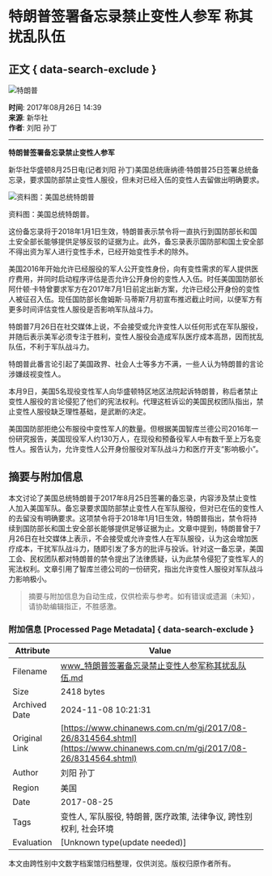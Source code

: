 # 特朗普签署备忘录禁止变性人参军 称其扰乱队伍

## 正文 { data-search-exclude }


![特朗普](http://i2.chinanews.com/thumbnailzhi44.png)

**时间**: 2017年08月26日 14:39  
**来源**: 新华社  
**作者**: 刘阳 孙丁  

---

**特朗普签署备忘录禁止变性人参军**

新华社华盛顿8月25日电(记者刘阳 孙丁)美国总统唐纳德·特朗普25日签署总统备忘录，要求国防部禁止变性人服役，但未对已经入伍的变性人去留做出明确要求。

![资料图：美国总统特朗普](http://image1.chinanews.com.cn/cnsupload/big/2017/01-24/4-426/ccef6e6917c048719cd30bda3dd1ef7a.jpg)

资料图：美国总统特朗普。

这份备忘录将于2018年1月1日生效，特朗普表示禁令将一直执行到国防部长和国土安全部长能够提供足够反驳的证据为止。此外，备忘录表示国防部和国土安全部不得出资为军人进行变性手术，已经开始变性手术的除外。

美国2016年开始允许已经服役的军人公开变性身份，向有变性需求的军人提供医疗费用，并同时启动程序评估是否允许公开身份的变性人入伍。时任美国国防部长阿什顿·卡特曾要求军方在2017年7月1日前定出新方案，允许已经公开身份的变性人被征召入伍。现任国防部长詹姆斯·马蒂斯7月初宣布推迟截止时间，以便军方有更多时间评估变性人服役是否影响军队战斗力。

特朗普7月26日在社交媒体上说，不会接受或允许变性人以任何形式在军队服役，并随后表示美军必须专注于胜利，变性人服役会造成军队医疗成本高昂，因而扰乱队伍，不利于军队战斗力。

特朗普此番言论引起了美国政界、社会人士等多方不满，一些人认为特朗普的言论涉嫌歧视变性人。

本月9日，美国5名现役变性军人向华盛顿特区地区法院起诉特朗普，称后者禁止变性人服役的言论侵犯了他们的宪法权利。代理这桩诉讼的美国民权团队指出，禁止变性人服役缺乏理性基础，是武断的决定。

美国国防部拒绝公布服役中变性军人的数量。但根据美国智库兰德公司2016年一份研究报告，美国现役军人约130万人，在现役和预备役军人中有数千至上万名变性人。报告认为，允许变性人公开身份服役对军队战斗力和医疗开支“影响极小”。
<!-- tcd_original_link https://www.chinanews.com.cn/m/gj/2017/08-26/8314564.shtml -->
## 摘要与附加信息

<!-- tcd_abstract -->
本文讨论了美国总统特朗普于2017年8月25日签署的备忘录，内容涉及禁止变性人加入美国军队。备忘录要求国防部禁止变性人在军队服役，但对已在伍的变性人的去留没有明确要求。这项禁令将于2018年1月1日生效，特朗普指出，禁令将持续到国防部长和国土安全部长能够提供足够证据为止。文章中提到，特朗普曾于7月26日在社交媒体上表示，不会接受或允许变性人在军队服役，认为这会增加医疗成本，干扰军队战斗力，随即引发了多方的批评与投诉。针对这一备忘录，美国工会、民权团队都对特朗普的禁令提出了法律质疑，认为此禁令侵犯了变性军人的宪法权利。文章引用了智库兰德公司的一份研究，指出允许变性人服役对军队战斗力影响极小。
<!-- tcd_abstract_end -->

> 摘要与附加信息为自动生成，仅供检索与参考。如有错误或遗漏（未知），请协助编辑指正，不胜感激。

### 附加信息 [Processed Page Metadata] { data-search-exclude }

| Attribute       | Value                                  |
|-----------------|----------------------------------------|
| Filename        | www_特朗普签署备忘录禁止变性人参军称其扰乱队伍.md                             |
| Size            | 2418 bytes                           |
| Archived Date   | 2024-11-08 10:21:31                             |
| Original Link   | [https://www.chinanews.com.cn/m/gj/2017/08-26/8314564.shtml](https://www.chinanews.com.cn/m/gj/2017/08-26/8314564.shtml)                       |
| Author          | 刘阳 孙丁                               |
| Region          | 美国                               |
| Date            | 2017-08-25                                 |
| Tags            | 变性人, 军队服役, 特朗普, 医疗政策, 法律争议, 跨性别权利, 社会环境                                 |
| Evaluation            | [Unknown type(update needed)]                                 |
<!-- tcd_table_end -->

本文由跨性别中文数字档案馆归档整理，仅供浏览。版权归原作者所有。
